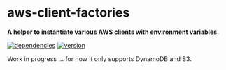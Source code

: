 # aws-client-factories

**A helper to instantiate various AWS clients with environment variables.**

[![dependencies](https://img.shields.io/david/chrisguttandin/aws-client-factories.svg?style=flat-square)](https://github.com/chrisguttandin/aws-client-factories/network/dependencies)
[![version](https://img.shields.io/npm/v/aws-client-factories.svg?style=flat-square)](https://www.npmjs.com/package/aws-client-factories)

Work in progress ... for now it only supports DynamoDB and S3.
